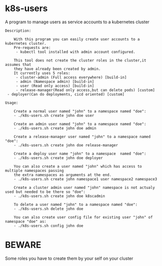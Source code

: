# k8s-users
A program to manage users as service accounts to a kubernetes cluster


    Description:

        With this program you can easily create user accounts to a kubernetes cluster.
        Pre-requests are:
         - kubectl tool installed with admin account configured.

        This tool does not create the cluster roles in the cluster,it assumes that
        they have already been created by admin.
        It currently uses 5 roles:
         - cluster-admin (Full access everywhere) [build-in]
         - admin (Namespace admin) [build-in]
         - user (Read only access) [build-in]
         - release-manager(Read only access,but can delete pods) [custom]
	 - deployer(Can do deployments, cicd oriented) [custom]
    
    Usage:

        Create a normal user named "john" to a namespace named "doe":
        - ./k8s-users.sh create john doe user 

        Create an admin user named "john" to a namespace named "doe":
        - ./k8s-users.sh create john doe admin
                
        Create a release-manager user named "john" to a namespace named "doe":
        - ./k8s-users.sh create john doe release-manager

        Create a deploy user name "john" to a namespace  named "doe":
        - ./k8s-users.sh create john doe deployer

        You can also create a user named "john" which has access to multiple namespaces passing
        the extra namespaces as arguments at the end.
        - ./k8s-users.sh create john namespace1 user namespace2 namespace3

        Create a cluster admin user named "john" namespace is not actualy used but needed to be there so "doe":
        - ./k8s-users.sh create john doe k8scadmin 

        To delete a user named "john" to a namespace named "doe":
        - ./k8s-users.sh delete john doe

        You can also create user config file for existing user "john" of namespace "doe" as:
        - ./k8s-users.sh config john doe

# BEWARE
Some roles you have to create them by your self on your cluster
